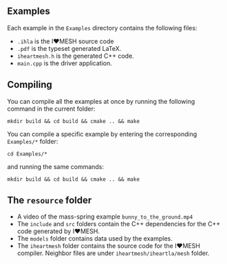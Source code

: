 ## Examples

Each example in the `Examples` directory contains the following files:

* `.ihla` is the I❤️MESH source code
* `.pdf` is the typeset generated LaTeX.
* `iheartmesh.h` is the generated C++ code.
* `main.cpp` is the driver application.

## Compiling

You can compile all the examples at once by running the following command in the current folder:

```mkdir build && cd build && cmake .. && make```

You can compile a specific example by entering the corresponding `Examples/*` folder:

```cd Examples/*```

and running the same commands:

```mkdir build && cd build && cmake .. && make```

## The `resource` folder

* A video of the mass-spring example `bunny_to_the_ground.mp4`
* The `include` and `src` folders contain the C++ dependencies for the C++ code generated by I❤️MESH.
* The `models` folder contains data used by the examples.
* The `iheartmesh` folder contains the source code for the I❤️MESH compiler. Neighbor files are under `iheartmesh/iheartla/mesh` folder.
